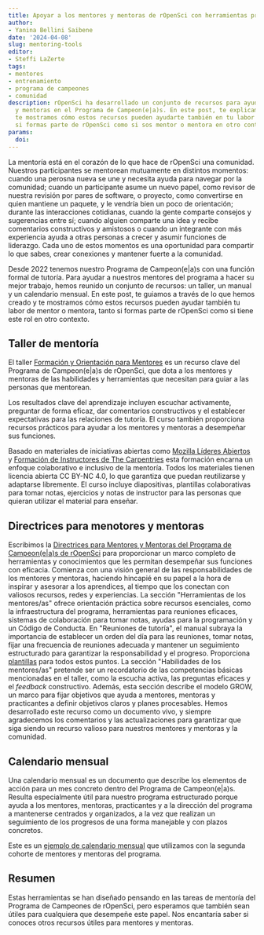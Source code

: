 ```yaml
---
title: Apoyar a los mentores y mentoras de rOpenSci con herramientas prácticas
author:
- Yanina Bellini Saibene
date: '2024-04-08'
slug: mentoring-tools
editor:
- Steffi LaZerte
tags:
- mentores
- entrenamiento
- programa de campeones
- comunidad
description: rOpenSci ha desarrollado un conjunto de recursos para ayudar a los mentores
  y mentoras en el Programa de Campeon(e|a)s. En este post, te explicamos lo que hemos creado y
  te mostramos cómo estos recursos pueden ayudarte también en tu labor de mentoría, tanto
  si formas parte de rOpenSci como si sos mentor o mentora en otro contexto.
params:
  doi: 
---
```


La mentoría está en el corazón de lo que hace de rOpenSci una comunidad.
Nuestros participantes se mentorean mutuamente en distintos momentos:
cuando una perosna nueva se une y necesita ayuda para navegar por la comunidad;
cuando un participante asume un nuevo papel, como revisor de nuestra revisión por pares de software,
o proyecto, como convertirse en quien mantiene un paquete, y le vendría bien un poco de orientación;
durante las interacciones cotidianas, cuando la gente comparte consejos y sugerencias entre sí;
cuando alguien comparte una idea y recibe comentarios constructivos y amistosos
o cuando un integrante con más experiencia ayuda a otras personas a crecer y asumir funciones de liderazgo.
Cada uno de estos momentos es una oportunidad para compartir lo que sabes, crear conexiones y mantener fuerte a la comunidad.

Desde 2022 tenemos nuestro Programa de Campeon(e|a)s con una función formal de tutoría.
Para ayudar a nuestros mentores del programa a hacer su mejor trabajo, hemos reunido un conjunto de recursos: un taller, un manual y un calendario mensual.
En este post, te guiamos a través de lo que hemos creado y te mostramos cómo estos recursos pueden ayudar también tu labor de mentor o mentora, tanto si formas parte de rOpenSci como si tiene este rol en otro contexto.

## Taller de mentoría

El taller [Formación y Orientación para Mentores](https://ropensci-training.github.io/ropensci-mentors/) es un recurso clave del Programa de Campeon(e|a)s de rOpenSci, que dota a los mentores y mentoras de las habilidades y herramientas que necesitan para guiar a las personas que mentorean.

Los resultados clave del aprendizaje incluyen escuchar activamente, preguntar de forma eficaz, dar comentarios constructivos y el establecer expectativas para las relaciones de tutoría. El curso también proporciona recursos prácticos para ayudar a los mentores y mentoras a desempeñar sus funciones.

Basado en materiales de iniciativas abiertas como [Mozilla Líderes Abiertos](https://foundation.mozilla.org/en/initiatives/mozilla-open-leaders/) y [Formación de Instructores de The Carpentries](https://carpentries.github.io/instructor-training/) esta formación encarna un enfoque colaborativo e inclusivo de la mentoría. Todos los materiales tienen licencia abierta CC BY-NC 4.0, lo que garantiza que puedan reutilizarse y adaptarse libremente.  El curso incluye diapositivas, plantillas colaborativas para tomar notas, ejercicios y notas de instructor para las personas que quieran utilizar el material para enseñar.

## Directrices para menotores y mentoras

Escribimos la [Directrices para Mentores y Mentoras del Programa de Campeon(e|a)s de rOpenSci](https://ropensci-org.github.io/champions-mentor-guidelines/) para proporcionar un marco completo de herramientas y conocimientos que les permitan desempeñar sus funciones con eficacia. Comienza con una visión general de las responsabilidades de los mentores y mentoras, haciendo hincapié en su papel a la hora de inspirar y asesorar a los aprendices, al tiempo que los conectan con valiosos recursos, redes y experiencias.  La sección "Herramientas de los mentores/as" ofrece orientación práctica sobre recursos esenciales, como la infraestructura del programa, herramientas para reuniones eficaces, sistemas de colaboración para tomar notas, ayudas para la programación y un Código de Conducta. En "Reuniones de tutoría", el manual subraya la importancia de establecer un orden del día para las reuniones, tomar notas, fijar una frecuencia de reuniones adecuada y mantener un seguimiento estructurado para garantizar la responsabilidad y el progreso.  Proporciona [plantillas](https://docs.google.com/document/d/1vjmfbjv9ABJ6fkbtQRMFPydJZ3ypKOIpZ-xf7_iBhvo/) para todos estos puntos.
La sección "Habilidades de los mentores/as" pretende ser un recordatorio de las competencias básicas mencionadas en el taller, como la escucha activa, las preguntas eficaces y el _feedback_ constructivo. Además, esta sección describe el modelo GROW, un marco para fijar objetivos que ayuda a mentores, mentoras y practicantes a definir objetivos claros y planes procesables.
Hemos desarrollado este recurso como un documento vivo, y siempre agradecemos los comentarios y las actualizaciones para garantizar que siga siendo un recurso valioso para nuestros mentores y mentoras y la comunidad.

## Calendario mensual

Una calendario mensual es un documento que describe los elementos de acción para un mes concreto dentro del Programa de Campeon(e|a)s. Resulta especialmente útil para nuestro programa estructurado porque ayuda a los mentores, mentoras, practicantes y a la dirección del programa a mantenerse centrados y organizados, a la vez que realizan un seguimiento de los progresos de una forma manejable y con plazos concretos.

Este es un [ejemplo de calendario mensual](https://docs.google.com/document/d/1-eUCiBukCYRx2Ff6VpMZh2xjAPAxXq5tppVUQjrOWxE/edit?usp=sharing) que utilizamos con la segunda cohorte de mentores y mentoras del programa.

## Resumen

Estas herramientas se han diseñado pensando en las tareas de mentoría del Programa de Campeones de rOpenSci, pero esperamos que también sean útiles para cualquiera que desempeñe este papel.
Nos encantaría saber si conoces otros recursos útiles para mentores y mentoras.


